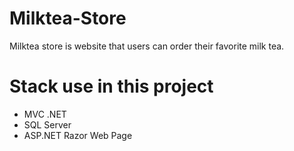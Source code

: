# Milktea-Store 
Milktea store is website that users can order their favorite milk tea.

# Stack use in this project 
+ MVC .NET
+ SQL Server
+ ASP.NET Razor Web Page
